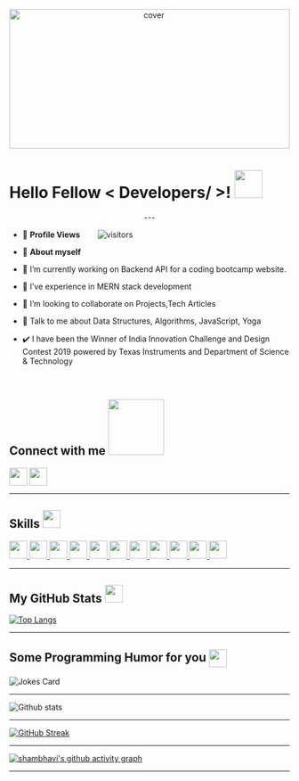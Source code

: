 <div align="center">
<img width="100%" height = "250px" src="https://c4.wallpaperflare.com/wallpaper/175/128/20/creative-graphics-sky-starry-sky-starry-wallpaper-preview.jpg" alt="cover" />
</div>

<h1> Hello Fellow < Developers/ >! <img src = "https://raw.githubusercontent.com/MartinHeinz/MartinHeinz/master/wave.gif" width = 50px> </h1>
<p align='center'>
 ---

- 🌱 **Profile Views**&nbsp;&nbsp;&nbsp;&nbsp;&nbsp;&nbsp;&nbsp;
 ![visitors](https://profile-counter.glitch.me/shambhavisud2012/count.svg?align=center)


- 🌱 **About myself**<br>

- 🔭 I’m currently working on Backend API for a coding bootcamp website.

- 🌱 I’ve experience in MERN stack development

- 👯 I’m looking to collaborate on Projects,Tech Articles 

- 💬 Talk to me about Data Structures, Algorithms, JavaScript, Yoga 
 
- ✔️ I have been the Winner of India Innovation Challenge and Design Contest 2019 powered by Texas Instruments and Department of Science & Technology

 
 

<br>

<!-- [![Linkedin Badge](https://img.shields.io/badge/-ShambhaviSud-blue?style=flat-square&logo=Linkedin&logoColor=white&link=https://www.linkedin.com/in/shambhavi-sud-34166419a/)](https://www.linkedin.com/in/shambhavi-sud-34166419a/)

[![Gmail Badge](https://img.shields.io/badge/-ss116@snu.edu.in-c14438?style=flat-square&logo=Gmail&logoColor=white&link=mailto:ss116@snu.edu.in)](mailto:ss116@snu.edu.in)
 -->
 
 <h2> Connect with me <img src='https://raw.githubusercontent.com/ShahriarShafin/ShahriarShafin/main/Assets/handshake.gif' width="100px"> </h2>
<a href = 'https://www.linkedin.com/in/https://www.linkedin.com/in/shambhavi-sud-34166419a/'> <img width = '32px' align= 'center' src="https://raw.githubusercontent.com/rahulbanerjee26/githubAboutMeGenerator/main/icons/linked-in-alt.svg"/></a> 
<a href = 'https://www.github.com/shambhavisud'> <img width = '32px' align= 'center' src="https://raw.githubusercontent.com/rahulbanerjee26/githubAboutMeGenerator/main/icons/github.svg"/></a> 


---

<h2> Skills <img src = "https://media2.giphy.com/media/QssGEmpkyEOhBCb7e1/giphy.gif?cid=ecf05e47a0n3gi1bfqntqmob8g9aid1oyj2wr3ds3mg700bl&rid=giphy.gif" width = 32px> </h2>
<a href= https://github.com/shambhavisud?tab=repositories&q=&type=&language=reactjs&sort= > <img width ='32px' src ='https://raw.githubusercontent.com/rahulbanerjee26/githubAboutMeGenerator/main/icons/reactjs.svg'> </a>
<a href= https://github.com/shambhavisud?tab=repositories&q=&type=&language=javascript&sort= > <img width ='32px' src ='https://raw.githubusercontent.com/rahulbanerjee26/githubAboutMeGenerator/main/icons/javascript.svg'> </a>
<a href= https://github.com/shambhavisud?tab=repositories&q=&type=&language=c&sort= > <img width ='32px' src ='https://raw.githubusercontent.com/rahulbanerjee26/githubAboutMeGenerator/main/icons/c.svg'> </a>
<a href= https://github.com/shambhavisud?tab=repositories&q=&type=&language=cpp&sort= > <img width ='32px' src ='https://raw.githubusercontent.com/rahulbanerjee26/githubAboutMeGenerator/main/icons/cpp.svg'> </a>
<a href= https://github.com/shambhavisud?tab=repositories&q=&type=&language=nextjs&sort= > <img width ='32px' src ='https://raw.githubusercontent.com/rahulbanerjee26/githubAboutMeGenerator/main/icons/nextjs.svg'> </a>
<a href= https://github.com/shambhavisud?tab=repositories&q=&type=&language=nodejs&sort= > <img width ='32px' src ='https://raw.githubusercontent.com/rahulbanerjee26/githubAboutMeGenerator/main/icons/nodejs.svg'> </a>
<a href= https://github.com/shambhavisud?tab=repositories&q=&type=&language=mongodb&sort= > <img width ='32px' src ='https://raw.githubusercontent.com/rahulbanerjee26/githubAboutMeGenerator/main/icons/mongodb.svg'> </a>
<a href= https://github.com/shambhavisud?tab=repositories&q=&type=&language=mysql&sort= > <img width ='32px' src ='https://raw.githubusercontent.com/rahulbanerjee26/githubAboutMeGenerator/main/icons/mysql.svg'> </a>
<a href= https://github.com/shambhavisud?tab=repositories&q=&type=&language=java&sort= > <img width ='32px' src ='https://raw.githubusercontent.com/rahulbanerjee26/githubAboutMeGenerator/main/icons/java.svg'> </a>
<a href= https://github.com/shambhavisud?tab=repositories&q=&type=&language=css&sort= > <img width ='32px' src ='https://raw.githubusercontent.com/rahulbanerjee26/githubAboutMeGenerator/main/icons/css.svg'> </a>
<a href= https://github.com/shambhavisud?tab=repositories&q=&type=&language=express&sort= > <img width ='32px' src ='https://raw.githubusercontent.com/rahulbanerjee26/githubAboutMeGenerator/main/icons/express.svg'> </a>

 
---

<h2> My GitHub Stats <img src='https://media1.giphy.com/media/du3J3cXyzhj75IOgvA/giphy.gif?cid=ecf05e47x2g034i9pzwtzzsd3xgg2w9nr94t4tflbbgo3008&rid=giphy.gif' width='32px'> </h2>

 
 [![Top Langs](https://github-readme-stats.vercel.app/api/top-langs/?username=shambhavisud&theme=dark&layout=compact&align=right&width=40%)](https://github.com/anuraghazra/github-readme-stats)
 
 ---
 
 <h2> Some Programming Humor for you <img align ='center' src='https://media2.giphy.com/media/UQDSBzfyiBKvgFcSTw/giphy.gif?cid=ecf05e47p3cd513axbek3f56ti3jzizq8hincw20jauyyfyw&rid=giphy.gif' width = '32px'></h2>

![Jokes Card](https://readme-jokes.vercel.app/api?theme=default)
 
 ---
 



 ![Github stats](https://github-readme-stats.vercel.app/api?username=shambhavisud)  
 
 
 <hr>
 
 
 [![GitHub Streak](https://github-readme-streak-stats.herokuapp.com/?user=shambhavisud&currStreakNum=2FD3EB&fire=pink&sideLabels=F00&theme=nightowl)](https://git.io/streak-stats)       
         

---
 

[![shambhavi's github activity graph](https://activity-graph.herokuapp.com/graph?username=shambhavisud&theme=react-dark)](https://github.com/shambhavisud/github-readme-activity-graph)

  

---
  </code>
</p>

